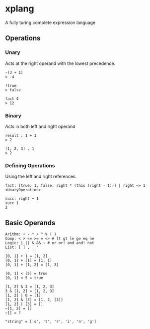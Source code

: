 # xplang

A fully turing complete expression language

## Operations

### Unary

Acts at the right operand with the lowest precedence.

```
-(3 + 1)
> -4

!true
> false

fact 4
> 12
```

### Binary

Acts in both left and right operand

```
result : 1 + 1
> 2

[1, 2, 3] . 1
> 2
```

### Defining Operations

Using the left and right references.

```
fact: [true: 1, false: right * (this (right - 1))] | right <= 1
<UnaryOperation>

succ: right + 1
succ 1
2
```

## Basic Operands
```
Arithm: + - * / ^ % ( ) 
Comp: < > <= >= = <> # lt gt le ge eq ne
Logic: | || & && ~ # or or! and and! not
List: [ ] , : "

[0, 1] + 1 = [1, 2]
[0, 1] + [1] = [1, 1]
[0, 1] + [1, 2] = [1, 3]

[0, 1] < [5] = true
[0, 1] < 5 = true

[1, 2] & 3 = [1, 2, 3]
3 & [1, 2] = [1, 2, 3]
[1, 2] | 0 = [1]
[1, 2] & [3] = [1, 2, [3]]
[1, 2] | [3] = []
~[1, 2] = []
~[] = ?

"string" = ['s', 't', 'r', 'i', 'n', 'g']
```
